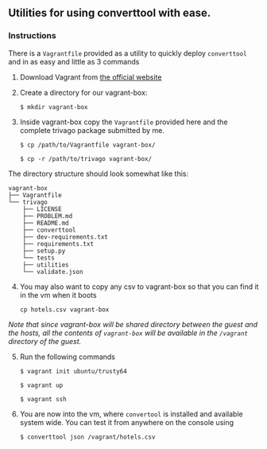 ## Utilities for using converttool with ease.

### Instructions

There is a `Vagrantfile` provided as a utility to quickly deploy `converttool` and in as easy and little as 3 commands

1. Download Vagrant from [the official website](https://www.vagrantup.com/downloads.html)

2. Create a directory for our vagrant-box:

	`$ mkdir vagrant-box`

3. Inside vagrant-box copy the `Vagrantfile` provided here and the complete trivago package submitted by me. 

	`$ cp /path/to/Vagrantfile vagrant-box/`
	
	`$ cp -r /path/to/trivago vagrant-box/`

The directory structure should look somewhat like this:
```
vagrant-box
├── Vagrantfile
└── trivago
    ├── LICENSE
    ├── PROBLEM.md
    ├── README.md
    ├── converttool
    ├── dev-requirements.txt
    ├── requirements.txt
    ├── setup.py
    └── tests
    ├── utilities
    └── validate.json
```

4. You may also want to copy any csv to vagrant-box so that you can find it in the vm when it boots

	`cp hotels.csv vagrant-box`
	
*Note that since vagrant-box will be shared directory between the guest and the hosts, all the contents of `vagrant-box` will be available in the `/vagrant` directory of the guest.* 

5. Run the following commands 

	`$ vagrant init ubuntu/trusty64`
	
	`$ vagrant up`
	
	`$ vagrant ssh`

6. You are now into the vm, where `convertool` is installed and available system wide. You can test it from anywhere on the console using

	`$ converttool json /vagrant/hotels.csv`


